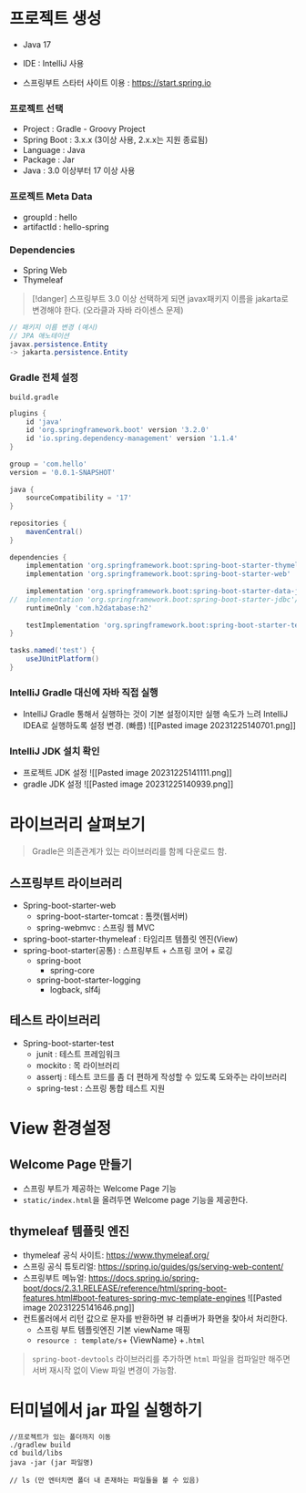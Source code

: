 # 프로젝트 생성
- Java 17
- IDE : IntelliJ 사용

- 스프링부트 스타터 사이트 이용 : https://start.spring.io

### 프로젝트 선택
- Project : Gradle - Groovy Project
- Spring Boot : 3.x.x (3이상 사용, 2.x.x는 지원 종료됨)
- Language : Java
- Package : Jar
- Java : 3.0 이상부터 17 이상 사용

### 프로젝트 Meta Data
- groupId : hello
- artifactId : hello-spring
### Dependencies
- Spring Web
- Thymeleaf

>[!danger] 스프링부트 3.0 이상 선택하게 되면 javax패키지 이름을 jakarta로 변경해야 한다. (오라클과 자바 라이센스 문제)

```java
// 패키지 이름 변경 (예시)
// JPA 애노테이션
javax.persistence.Entity
-> jakarta.persistence.Entity
```

### Gradle 전체 설정
	build.gradle
```gradle
plugins {  
    id 'java'  
    id 'org.springframework.boot' version '3.2.0'  
    id 'io.spring.dependency-management' version '1.1.4'  
}  
  
group = 'com.hello'  
version = '0.0.1-SNAPSHOT'  
  
java {  
    sourceCompatibility = '17'  
}  
  
repositories {  
    mavenCentral()  
}  
  
dependencies {  
    implementation 'org.springframework.boot:spring-boot-starter-thymeleaf'  
    implementation 'org.springframework.boot:spring-boot-starter-web'  
  
    implementation 'org.springframework.boot:spring-boot-starter-data-jpa' //jpa 사용  
//  implementation 'org.springframework.boot:spring-boot-starter-jdbc'//jdbc 사용  
    runtimeOnly 'com.h2database:h2'  
  
    testImplementation 'org.springframework.boot:spring-boot-starter-test'  
}  
  
tasks.named('test') {  
    useJUnitPlatform()  
}
```

### IntelliJ Gradle 대신에 자바 직접 실행
- IntelliJ Gradle 통해서 실행하는 것이 기본 설정이지만 실행 속도가 느려 IntelliJ IDEA로 실행하도록 설정 변경. (빠름)
![[Pasted image 20231225140701.png]]

### IntelliJ JDK 설치 확인
- 프로젝트 JDK 설정
![[Pasted image 20231225141111.png]]
- gradle JDK 설정
![[Pasted image 20231225140939.png]]


# 라이브러리 살펴보기
> Gradle은 의존관계가 있는 라이브러리를 함께 다운로드 함.

## 스프링부트 라이브러리
- Spring-boot-starter-web
	- spring-boot-starter-tomcat : 톰캣(웹서버)
	- spring-webmvc : 스프링 웹 MVC
- spring-boot-starter-thymeleaf : 타임리프 템플릿 엔진(View)
- spring-boot-starter(공통) : 스프링부트 + 스프링 코어 + 로깅
	- spring-boot
		- spring-core
	- spring-boot-starter-logging
		- logback, slf4j

## 테스트 라이브러리
- Spring-boot-starter-test
	- junit : 테스트 프레임워크
	- mockito : 목 라이브러리
	- assertj : 테스트 코드를 좀 더 편하게 작성할 수 있도록 도와주는 라이브러리
	- spring-test : 스프링 통합 테스트 지원

# View 환경설정
## Welcome Page 만들기
- 스프링 부트가 제공하는 Welcome Page 기능
- `static/index.html`을 올려두면  Welcome page 기능을 제공한다.

## thymeleaf 템플릿 엔진
- thymeleaf 공식 사이트: https://www.thymeleaf.org/
- 스프링 공식 튜토리얼: https://spring.io/guides/gs/serving-web-content/  
- 스프링부트 메뉴얼: https://docs.spring.io/spring-boot/docs/2.3.1.RELEASE/reference/html/spring-boot-features.html#boot-features-spring-mvc-template-engines
![[Pasted image 20231225141646.png]]
- 컨트롤러에서 리턴 값으로 문자를 반환하면 뷰 리졸버가 화면을 찾아서 처리한다.
	- 스프링 부트 템플릿엔진 기본 viewName 매핑
	- `resource : template/s`+ {ViewName} +`.html`

> `spring-boot-devtools` 라이브러리를 추가하면 `html` 파일을 컴파일만 해주면 서버 재시작 없이 View 파일 변경이 가능함.

# 터미널에서 jar 파일 실행하기
```shell
//프로젝트가 있는 폴더까지 이동
./gradlew build
cd build/libs
java -jar (jar 파일명)

// ls (만 엔터치면 폴더 내 존재하는 파일들을 볼 수 있음)
```
